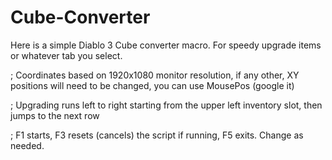 # Cube-Converter
Here is a simple Diablo 3 Cube converter macro. For speedy upgrade items or whatever tab you select. 

; Coordinates based on 1920x1080 monitor resolution, if any other, XY positions will need to be changed, you can use MousePos (google it)

; Upgrading runs left to right starting from the upper left inventory slot, then jumps to the next row

; F1 starts, F3 resets (cancels) the script if running, F5 exits. Change as needed. 
